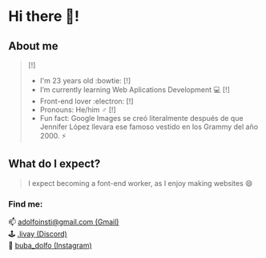 # Hi there 👋!

## About me
> [!]
> + I'm 23 years old :bowtie:
> [!]
> + I’m currently learning Web Aplications Development 💻
> [!]
> + Front-end lover :electron:
> [!]
> + Pronouns: He/him ♂️
> [!]
> + Fun fact: Google Images se creó literalmente después de que Jennifer López llevara ese famoso vestido en los Grammy del año 2000. ⚡

## What do I expect?
> I expect becoming a font-end worker, as I enjoy making websites 😄

### Find me:
📫 [adolfoinsti@gmail.com (Gmail)](mailto:adolfoinsti@gmail.com)  
🕹️ [.livay (Discord)](https://discord.com/)  
📸 [buba_dolfo (Instagram)](https://www.instagram.com/)
